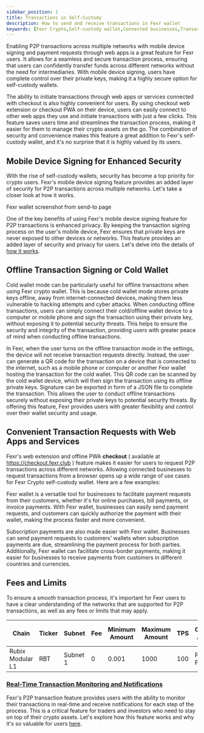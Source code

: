```yaml
---
sidebar_position: 1
title: Transactions in Self-Custody
description: How to send and receive transactions in Fexr wallet
keywords: [Fexr Crypto,Self-custody wallet,Connected businesses,Transaction requests,Payment requests,Invoice payments,Subscription payments,Cross-border payments,Online purchases,Bill payments,Global payments,Cryptocurrency transactions,Digital wallets,Payment processing,Blockchain technology,Cryptocurrency use cases]
---
```


Enabling P2P transactions across multiple networks with mobile device signing and payment requests through web apps is a great feature for Fexr users. It allows for a seamless and secure transaction process, ensuring that users can confidently transfer funds across different networks without the need for intermediaries. With mobile device signing, users have complete control over their private keys, making it a highly secure option for self-custody wallets.

The ability to initiate transactions through web apps or services connected with checkout is also highly convenient for users. By using checkout web extension or checkout PWA on their device, users can easily connect to other web apps they use and initiate transactions with just a few clicks. This feature saves users time and streamlines the transaction process, making it easier for them to manage their crypto assets on the go. The combination of security and convenience makes this feature a great addition to Fexr's self-custody wallet, and it's no surprise that it is highly valued by its users.

## Mobile Device Signing for Enhanced Security

With the rise of self-custody wallets, security has become a top priority for crypto users. Fexr's mobile device signing feature provides an added layer of security for P2P transactions across multiple networks. Let's take a closer look at how it works.

Fexr wallet screenshot from send-to page

One of the key benefits of using Fexr's mobile device signing feature for P2P transactions is enhanced privacy. By keeping the transaction signing process on the user's mobile device, Fexr ensures that private keys are never exposed to other devices or networks. This feature provides an added layer of security and privacy for users. Let's delve into the details of [how it works](/blog/Optimising-image-private-key-mobile).

## Offline Transaction Signing or Cold Wallet

Cold wallet mode can be particularly useful for offline transactions when using Fexr crypto wallet. This is because cold wallet mode stores private keys offline, away from internet-connected devices, making them less vulnerable to hacking attempts and cyber attacks. When conducting offline transactions, users can simply connect their cold/offline wallet device to a computer or mobile phone and sign the transaction using their private key, without exposing it to potential security threats. This helps to ensure the security and integrity of the transaction, providing users with greater peace of mind when conducting offline transactions.

In Fexr, when the user turns on the offline transaction mode in the settings, the device will not receive transaction requests directly. Instead, the user can generate a QR code for the transaction on a device that is connected to the internet, such as a mobile phone or computer or another Fexr wallet hosting the transaction for the cold wallet. This QR code can be scanned by the cold wallet device, which will then sign the transaction using its offline private keys. Signature can be exported in form of a JSON file to complete the transaction. This allows the user to conduct offline transactions securely without exposing their private keys to potential security threats. By offering this feature, Fexr provides users with greater flexibility and control over their wallet security and usage.

## Convenient Transaction Requests with Web Apps and Services

Fexr's web extension and offline PWA  **checkout** ( available at https://checkout.fexr.club ) feature makes it easier for users to request P2P transactions across different networks. Allowing connected businesses to request transactions from a browser opens up a wide range of use cases for Fexr Crypto self-custody wallet. Here are a few examples:

Fexr wallet is a versatile tool for businesses to facilitate payment requests from their customers, whether it's for online purchases, bill payments, or invoice payments. With Fexr wallet, businesses can easily send payment requests, and customers can quickly authorize the payment with their wallet, making the process faster and more convenient.

Subscription payments are also made easier with Fexr wallet. Businesses can send payment requests to customers' wallets when subscription payments are due, streamlining the payment process for both parties. Additionally, Fexr wallet can facilitate cross-border payments, making it easier for businesses to receive payments from customers in different countries and currencies.

## Fees and Limits

To ensure a smooth transaction process, it's important for Fexr users to have a clear understanding of the networks that are supported for P2P transactions, as well as any fees or limits that may apply.

| Chain         | Ticker | Subnet        | Fee  | Minimum Amount  | Maximum Amount  | TPS | Consensus Algorithm | Smart Contract Support |
| ------------- | ------------- | -------------| -------------- | ------------------------- | ------------------------- | ----------------------------- | ------------------- | ---------------------- |
| Rubix Modular L1  | RBT      | Subnet 1      | 0         | 0.001                       | 1000                      | 100                           | Proof of Pledge      | Yes                    |

### [Real-Time Transaction Monitoring and Notifications](/learn/identity-and-key/alerts.md)

Fexr's P2P transaction feature provides users with the ability to monitor their transactions in real-time and receive notifications for each step of the process. This is a critical feature for traders and investors who need to stay on top of their crypto assets. Let's explore how this feature works and why it's so valuable for users [here](/learn/identity-and-key/alerts.md).

